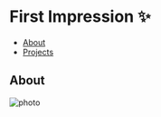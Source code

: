 # First Impression ✨

- [About](about.md)
- [Projects](projects.md)

## About
![photo](https://github.com/monica525/english-for-designer/assets/143282725/6611e93c-6492-44a3-b9cd-90d7f1d0edb6)

